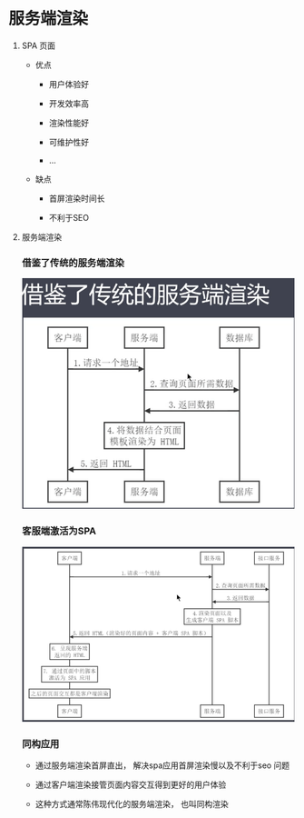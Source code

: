 # 服务端渲染

1. SPA 页面

    * 优点
      
      - 用户体验好

      - 开发效率高

      - 渲染性能好

      - 可维护性好

      - ...

    * 缺点

      - 首屏渲染时间长

      - 不利于SEO

2. 服务端渲染


    ### 借鉴了传统的服务端渲染
   
   ![服务端渲染应用](serve.jpg)

   ### 客服端激活为SPA

   ![客服端激活为SPA](serve2.jpg)


   ### 同构应用

    * 通过服务端渲染首屏直出， 解决spa应用首屏渲染慢以及不利于seo 问题

    * 通过客户端渲染接管页面内容交互得到更好的用户体验

    * 这种方式通常陈伟现代化的服务端渲染， 也叫同构渲染

